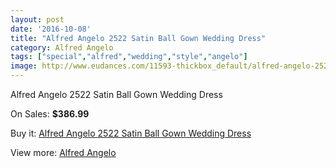 ```yaml
---
layout: post
date: '2016-10-08'
title: "Alfred Angelo 2522 Satin Ball Gown Wedding Dress"
category: Alfred Angelo
tags: ["special","alfred","wedding","style","angelo"]
image: http://www.eudances.com/11593-thickbox_default/alfred-angelo-2522-satin-ball-gown-wedding-dress.jpg
---
```

Alfred Angelo 2522 Satin Ball Gown Wedding Dress

On Sales: **$386.99**
<a href="https://www.eudances.com/en/alfred-angelo/3670-alfred-angelo-2522-satin-ball-gown-wedding-dress.html"><amp-img layout="responsive" width="600" height="600" src="//www.eudances.com/11593-thickbox_default/alfred-angelo-2522-satin-ball-gown-wedding-dress.jpg" alt="Alfred Angelo 2522 Satin Ball Gown Wedding Dress 0" /></a>
<a href="https://www.eudances.com/en/alfred-angelo/3670-alfred-angelo-2522-satin-ball-gown-wedding-dress.html"><amp-img layout="responsive" width="600" height="600" src="//www.eudances.com/11594-thickbox_default/alfred-angelo-2522-satin-ball-gown-wedding-dress.jpg" alt="Alfred Angelo 2522 Satin Ball Gown Wedding Dress 1" /></a>
<a href="https://www.eudances.com/en/alfred-angelo/3670-alfred-angelo-2522-satin-ball-gown-wedding-dress.html"><amp-img layout="responsive" width="600" height="600" src="//www.eudances.com/11595-thickbox_default/alfred-angelo-2522-satin-ball-gown-wedding-dress.jpg" alt="Alfred Angelo 2522 Satin Ball Gown Wedding Dress 2" /></a>
<a href="https://www.eudances.com/en/alfred-angelo/3670-alfred-angelo-2522-satin-ball-gown-wedding-dress.html"><amp-img layout="responsive" width="600" height="600" src="//www.eudances.com/11596-thickbox_default/alfred-angelo-2522-satin-ball-gown-wedding-dress.jpg" alt="Alfred Angelo 2522 Satin Ball Gown Wedding Dress 3" /></a>

Buy it: [Alfred Angelo 2522 Satin Ball Gown Wedding Dress](https://www.eudances.com/en/alfred-angelo/3670-alfred-angelo-2522-satin-ball-gown-wedding-dress.html "Alfred Angelo 2522 Satin Ball Gown Wedding Dress")

View more: [Alfred Angelo](https://www.eudances.com/en/36-alfred-angelo "Alfred Angelo")